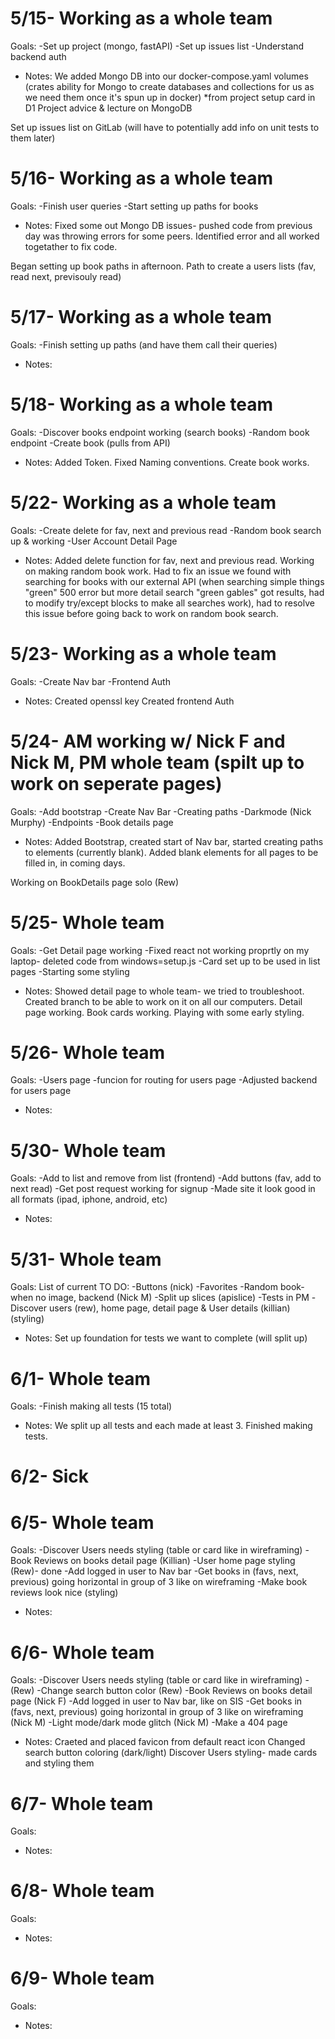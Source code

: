 # 5/15- Working as a whole team
Goals:
-Set up project (mongo, fastAPI)
-Set up issues list
-Understand backend auth

- Notes:
We added Mongo DB into our docker-compose.yaml volumes (crates ability for Mongo to create databases and collections for us as we need them once it's spun up in docker) *from project setup card in D1 Project advice & lecture on MongoDB

Set up issues list on GitLab (will have to potentially add info on unit tests to them later)

# 5/16- Working as a whole team
Goals:
-Finish user queries
-Start setting up paths for books

- Notes:
Fixed some out Mongo DB issues- pushed code from previous day was throwing errors for some peers. Identified error and all worked togetather to fix code.

Began setting up book paths in afternoon. Path to create a users lists (fav, read next, previsouly read)

# 5/17- Working as a whole team
Goals:
-Finish setting up paths (and have them call their queries)

- Notes:

# 5/18- Working as a whole team
Goals:
-Discover books endpoint working (search books)
-Random book endpoint
-Create book (pulls from API)

- Notes:
Added Token. Fixed Naming conventions. Create book works.

# 5/22- Working as a whole team
Goals:
-Create delete for fav, next and previous read
-Random book search up & working
-User Account Detail Page

- Notes:
Added delete function for fav, next and previous read. Working on making random book work. Had to fix an issue we found with searching for books with our external API (when searching simple things "green" 500 error but more detail search "green gables" got results, had to modify try/except blocks to make all searches work), had to resolve this issue before going back to work on random book search.

# 5/23- Working as a whole team
Goals:
-Create Nav bar
-Frontend Auth

- Notes:
Created openssl key
Created frontend Auth

# 5/24- AM working w/ Nick F and Nick M, PM whole team (spilt up to work on seperate pages)
Goals:
-Add bootstrap
-Create Nav Bar
-Creating paths
-Darkmode (Nick Murphy)
-Endpoints
-Book details page

- Notes:
Added Bootstrap, created start of Nav bar, started creating paths to elements (currently blank). Added blank elements for all pages to be filled in, in coming days.

Working on BookDetails page solo (Rew)

# 5/25- Whole team
Goals:
-Get Detail page working
-Fixed react not working proprtly on my laptop- deleted code from windows=setup.js
-Card set up to be used in list pages
-Starting some styling

- Notes:
Showed detail page to whole team- we tried to troubleshoot. Created branch to be able to work on it on all our computers. Detail page working. Book cards working. Playing with some early styling.

# 5/26- Whole team
Goals:
-Users page
-funcion for routing for users page
-Adjusted backend for users page

- Notes:

# 5/30- Whole team
Goals:
-Add to list and remove from list (frontend)
-Add buttons (fav, add to next read)
-Get post request working for signup
-Made site it look good in all formats (ipad, iphone, android, etc)

- Notes:

# 5/31- Whole team
Goals:
List of current TO DO:
-Buttons (nick)
-Favorites
-Random book- when no image, backend (Nick M)
-Split up slices (apislice)
-Tests in PM
-Discover users (rew), home page, detail page & User details (killian) (styling)

- Notes:
Set up foundation for tests we want to complete (will split up)

# 6/1- Whole team
Goals:
-Finish making all tests (15 total)

- Notes:
We split up all tests and each made at least 3. Finished making tests.

# 6/2- Sick

# 6/5- Whole team
Goals:
-Discover Users needs styling (table or card like in wireframing)
-Book Reviews on books detail page (Killian)
-User home page styling (Rew)- done
-Add logged in user to Nav bar
-Get books in (favs, next, previous) going horizontal in group of 3 like on wireframing
-Make book reviews look nice (styling)

- Notes:

# 6/6- Whole team
Goals:
-Discover Users needs styling (table or card like in wireframing) - (Rew)
-Change search button color (Rew)
-Book Reviews on books detail page (Nick F)
-Add logged in user to Nav bar, like on SIS
-Get books in (favs, next, previous) going horizontal in group of 3 like on wireframing (Nick M)
-Light mode/dark mode glitch (Nick M)
-Make a 404 page

- Notes:
Craeted and placed favicon from default react icon
Changed search button coloring (dark/light)
Discover Users styling- made cards and styling them

# 6/7- Whole team
Goals:



- Notes:

# 6/8- Whole team
Goals:



- Notes:

# 6/9- Whole team
Goals:



- Notes:
